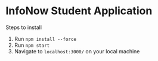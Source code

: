 # InfoNow Student Application

Steps to install

1. Run ```npm install --force```
2. Run ```npm start```
3. Navigate to ```localhost:3000/``` on your local machine
